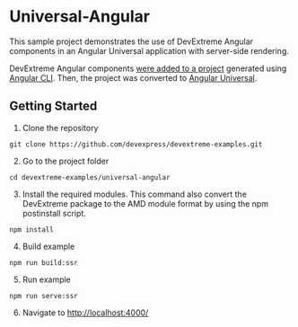 # Universal-Angular

This sample project demonstrates the use of DevExtreme Angular components in an Angular Universal application with server-side rendering.

DevExtreme Angular components [were added to a project](https://github.com/DevExpress/devextreme-angular#adding-devexteme-to-an-existing-angular-application) generated using [Angular CLI](https://github.com/angular/angular-cli). Then, the project was converted to [Angular Universal](https://angular.io/guide/universal).

## Getting Started

1. Clone the repository
 ``` text
 git clone https://github.com/devexpress/devextreme-examples.git
 ```

2. Go to the project folder
 ``` text
 cd devextreme-examples/universal-angular
 ```

3. Install the required modules. This command also convert the DevExtreme package to the AMD module format by using the npm postinstall script.
 ``` text
 npm install
 ```
 
4. Build example
 ``` text
npm run build:ssr
 ```

5. Run example
 ``` text
npm run serve:ssr
 ```
6. Navigate to [http://localhost:4000/](http://localhost:4000/)
